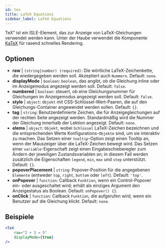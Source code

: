 ```yaml
---
id: tex
title: LaTeX Equations
sidebar_label: LaTeX Equations
---
```


TeX" ist ein ISLE-Element, das zur Anzeige von LaTeX-Gleichungen verwendet werden kann. Unter der Haube verwendet die Komponente [KaTeX](https://github.com/Khan/KaTeX) für rasend schnelles Rendering.

## Optionen

* __raw__ | `(string|number) (required)`: Die wörtliche LaTeX-Zeichenkette, die wiedergegeben werden soll. Akzeptiert auch `Nummern`. Default: `none`.
* __displayMode__ | `boolean`: `boolean`, das angibt, ob die Gleichung inline oder im Anzeigemodus angezeigt werden soll. Default: `false`.
* __numbered__ | `boolean`: steuert, ob eine Gleichungsnummer für Gleichungen im Anzeigemodus angezeigt werden soll. Default: `false`.
* __style__ | `object`: `Objekt` mit CSS-Schlüssel-Wert-Paaren, die auf den Gleichungs-Container angewendet werden sollen. Default: `{}`.
* __tag__ | `string`: Benutzerdefinierte Zeichen, die für Anzeigegleichungen auf der rechten Seite angezeigt werden. Standardmäßig wird die Nummer der Gleichung innerhalb der Lektion angezeigt. Default: `none`.
* __elems__ | `object`: `Objekt`, wobei `Schlüssel` LaTeX-Zeichen bezeichnen und die entsprechenden Werte Konfigurations-`Objekte` sind, um sie interaktiv zu machen. Das Setzen einer `tooltip`-Option zeigt einen Tooltip an, wenn der Mauszeiger über die LaTeX-Zeichen bewegt wird. Das Setzen einer `variable`-Eigenschaft zeigt einen Eingabeschieberegler zum Ändern der jeweiligen Zustandsvariablen an; in diesem Fall werden zusätzlich die Eigenschaften `legend`, `min`, `max` und `step` unterstützt. Default: `{}`.
* __popoverPlacement__ | `string`: Popover-Position für die angegebenen `Elemente` (entweder `top`, `right`, `bottom` oder `left`). Default: `'top'`.
* __onPopover__ | `function`: Callback `Funktion`, wenn ein Control-Popover ein- oder ausgeschaltet wird; erhält als einziges Argument den Anzeigestatus als Boolean. Default: `onPopover() {}`.
* __onClick__ | `function`: Callback `Funktion`, die aufgerufen wird, wenn ein Benutzer auf die Gleichung klickt. Default: `none`.


## Beispiele

```jsx live
<TeX
    raw="2 + 3 = 5"
    displayMode={true}
/>
```



